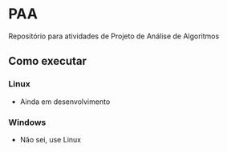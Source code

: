 # PAA

Repositório para atividades de Projeto de Análise de Algoritmos

## Como executar

### Linux
- Ainda em desenvolvimento
### Windows
- Não sei, use Linux